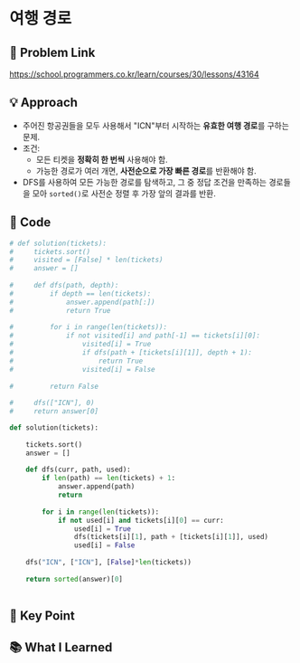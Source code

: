 # 여행 경로

## 🔗 Problem Link  
https://school.programmers.co.kr/learn/courses/30/lessons/43164

## 💡 Approach  
- 주어진 항공권들을 모두 사용해서 "ICN"부터 시작하는 **유효한 여행 경로**를 구하는 문제.
- 조건:
  - 모든 티켓을 **정확히 한 번씩** 사용해야 함.
  - 가능한 경로가 여러 개면, **사전순으로 가장 빠른 경로**를 반환해야 함.
- DFS를 사용하여 모든 가능한 경로를 탐색하고, 그 중 정답 조건을 만족하는 경로들을 모아 `sorted()`로 사전순 정렬 후 가장 앞의 결과를 반환.


## 🧾 Code  
```python
# def solution(tickets):
#     tickets.sort()
#     visited = [False] * len(tickets)
#     answer = []
    
#     def dfs(path, depth):
#         if depth == len(tickets):
#             answer.append(path[:])
#             return True
        
#         for i in range(len(tickets)):
#             if not visited[i] and path[-1] == tickets[i][0]:
#                 visited[i] = True
#                 if dfs(path + [tickets[i][1]], depth + 1):
#                     return True
#                 visited[i] = False
        
#         return False
    
#     dfs(["ICN"], 0)
#     return answer[0]

def solution(tickets):
    
    tickets.sort()
    answer = []
    
    def dfs(curr, path, used):
        if len(path) == len(tickets) + 1:
            answer.append(path)
            return
        
        for i in range(len(tickets)):
            if not used[i] and tickets[i][0] == curr:
                used[i] = True
                dfs(tickets[i][1], path + [tickets[i][1]], used)
                used[i] = False
        
    dfs("ICN", ["ICN"], [False]*len(tickets))
    
    return sorted(answer)[0]
    

```

## 🎯 Key Point  

## 📚 What I Learned  
